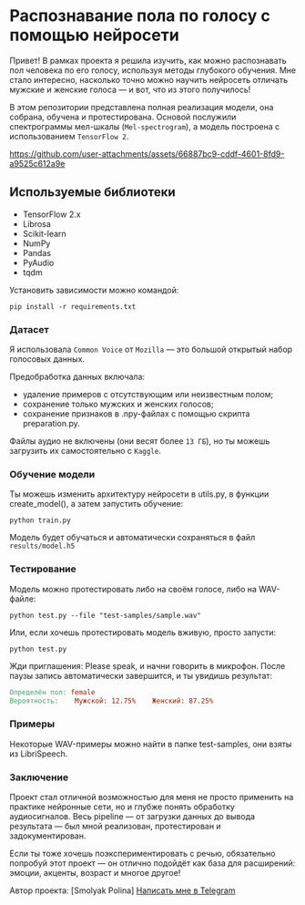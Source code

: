 # Распознавание пола по голосу с помощью нейросети
Привет! В рамках проекта я решила изучить, как можно распознавать пол человека по его голосу, используя методы глубокого обучения. Мне стало интересно, насколько точно можно научить нейросеть отличать мужские и женские голоса — и вот, что из этого получилось!

В этом репозитории представлена полная реализация модели, она собрана, обучена и протестирована. Основой послужили спектрограммы мел-шкалы (`Mel-spectrogram`), а модель построена с использованием `TensorFlow 2`.

https://github.com/user-attachments/assets/66887bc9-cddf-4601-8fd9-a9525c612a9e

## Используемые библиотеки
- TensorFlow 2.x
- Librosa
- Scikit-learn
- NumPy
- Pandas
- PyAudio
- tqdm

Установить зависимости можно командой:
```
pip install -r requirements.txt
```

### Датасет
Я использовала `Common Voice` от `Mozilla` — это большой открытый набор голосовых данных.

Предобработка данных включала:

- удаление примеров с отсутствующим или неизвестным полом;
- сохранение только мужских и женских голосов;
- сохранение признаков в .npy-файлах с помощью скрипта preparation.py.

Файлы аудио не включены (они весят более `13 ГБ`), но ты можешь загрузить их самостоятельно с `Kaggle`.


### Обучение модели
Ты можешь изменить архитектуру нейросети в utils.py, в функции create_model(), а затем запустить обучение:

```
python train.py
```

Модель будет обучаться и автоматически сохраняться в файл `results/model.h5`


### Тестирование
Модель можно протестировать либо на своём голосе, либо на WAV-файле:

```
python test.py --file "test-samples/sample.wav"
```
Или, если хочешь протестировать модель вживую, просто запусти:

```
python test.py
```
Жди приглашения: Please speak, и начни говорить в микрофон. После паузы запись автоматически завершится, и ты увидишь результат:

```makefile
Определён пол: female  
Вероятность:    Мужской: 12.75%    Женский: 87.25%
```
### Примеры
Некоторые WAV-примеры можно найти в папке test-samples, они взяты из LibriSpeech.

### Заключение
Проект стал отличной возможностью для меня не просто применить на практике нейронные сети, но и глубже понять обработку аудиосигналов. Весь pipeline — от загрузки данных до вывода результата — был мной реализован, протестирован и задокументирован.



Если ты тоже хочешь поэкспериментировать с речью, обязательно попробуй этот проект — он отлично подойдёт как база для расширений: эмоции, акценты, возраст и многое другое!

Автор проекта: [Smolyak Polina]
[Написать мне в Telegram](https://t.me/Smolyak_DS)
